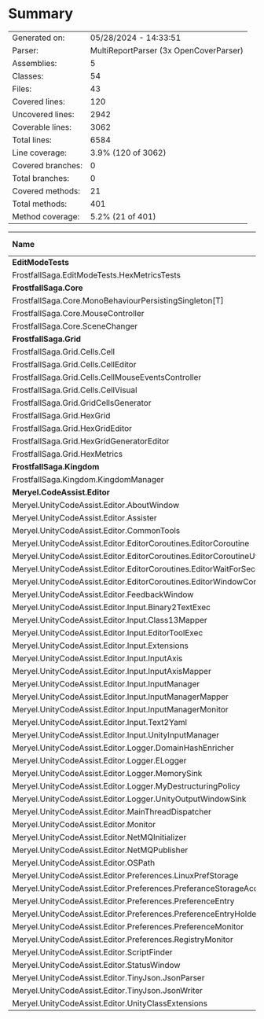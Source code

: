 ﻿# Summary
|||
|:---|:---|
| Generated on: | 05/28/2024 - 14:33:51 |
| Parser: | MultiReportParser (3x OpenCoverParser) |
| Assemblies: | 5 |
| Classes: | 54 |
| Files: | 43 |
| Covered lines: | 120 |
| Uncovered lines: | 2942 |
| Coverable lines: | 3062 |
| Total lines: | 6584 |
| Line coverage: | 3.9% (120 of 3062) |
| Covered branches: | 0 |
| Total branches: | 0 |
| Covered methods: | 21 |
| Total methods: | 401 |
| Method coverage: | 5.2% (21 of 401) |

|**Name**|**Covered**|**Uncovered**|**Coverable**|**Total**|**Line coverage**|**Covered**|**Total**|**Branch coverage**|**Covered**|**Total**|**Method coverage**|
|:---|---:|---:|---:|---:|---:|---:|---:|---:|---:|---:|---:|
|**EditModeTests**|**18**|**0**|**18**|**50**|**100%**|**0**|**0**|****|**3**|**3**|**100%**|
|FrostfallSaga.EditModeTests.HexMetricsTests|18|0|18|50|100%|0|0||3|3|100%|
|**FrostfallSaga.Core**|**0**|**99**|**99**|**188**|**0%**|**0**|**0**|****|**0**|**14**|**0%**|
|FrostfallSaga.Core.MonoBehaviourPersistingSingleton[T]|0|32|32|53|0%|0|0||0|5|0%|
|FrostfallSaga.Core.MouseController|0|64|64|122|0%|0|0||0|8|0%|
|FrostfallSaga.Core.SceneChanger|0|3|3|13|0%|0|0||0|1|0%|
|**FrostfallSaga.Grid**|**7**|**238**|**245**|**465**|**2.8%**|**0**|**0**|****|**3**|**55**|**5.4%**|
|FrostfallSaga.Grid.Cells.Cell|0|51|51|90|0%|0|0||0|16|0%|
|FrostfallSaga.Grid.Cells.CellEditor|0|8|8|21|0%|0|0||0|1|0%|
|FrostfallSaga.Grid.Cells.CellMouseEventsController|0|28|28|56|0%|0|0||0|5|0%|
|FrostfallSaga.Grid.Cells.CellVisual|0|10|10|40|0%|0|0||0|5|0%|
|FrostfallSaga.Grid.GridCellsGenerator|0|57|57|95|0%|0|0||0|7|0%|
|FrostfallSaga.Grid.HexGrid|0|21|21|41|0%|0|0||0|12|0%|
|FrostfallSaga.Grid.HexGridEditor|0|13|13|25|0%|0|0||0|1|0%|
|FrostfallSaga.Grid.HexGridGeneratorEditor|0|16|16|31|0%|0|0||0|1|0%|
|FrostfallSaga.Grid.HexMetrics|7|34|41|66|17%|0|0||3|7|42.8%|
|**FrostfallSaga.Kingdom**|**0**|**41**|**41**|**71**|**0%**|**0**|**0**|****|**0**|**5**|**0%**|
|FrostfallSaga.Kingdom.KingdomManager|0|41|41|71|0%|0|0||0|5|0%|
|**Meryel.CodeAssist.Editor**|**95**|**2564**|**2659**|**8980**|**3.5%**|**0**|**0**|****|**15**|**324**|**4.6%**|
|Meryel.UnityCodeAssist.Editor.AboutWindow|0|22|22|65|0%|0|0||0|3|0%|
|Meryel.UnityCodeAssist.Editor.Assister|0|45|45|263|0%|0|0||0|8|0%|
|Meryel.UnityCodeAssist.Editor.CommonTools|0|37|37|115|0%|0|0||0|5|0%|
|Meryel.UnityCodeAssist.Editor.EditorCoroutines.EditorCoroutine|0|85|85|157|0%|0|0||0|8|0%|
|Meryel.UnityCodeAssist.Editor.EditorCoroutines.EditorCoroutineUtility|0|13|13|128|0%|0|0||0|3|0%|
|Meryel.UnityCodeAssist.Editor.EditorCoroutines.EditorWaitForSeconds|0|5|5|49|0%|0|0||0|2|0%|
|Meryel.UnityCodeAssist.Editor.EditorCoroutines.EditorWindowCoroutineExtension|0|21|21|109|0%|0|0||0|2|0%|
|Meryel.UnityCodeAssist.Editor.FeedbackWindow|0|55|55|105|0%|0|0||0|3|0%|
|Meryel.UnityCodeAssist.Editor.Input.Binary2TextExec|0|15|15|141|0%|0|0||0|3|0%|
|Meryel.UnityCodeAssist.Editor.Input.Class13Mapper|0|1|1|405|0%|0|0||0|2|0%|
|Meryel.UnityCodeAssist.Editor.Input.EditorToolExec|0|32|32|141|0%|0|0||0|3|0%|
|Meryel.UnityCodeAssist.Editor.Input.Extensions|0|45|45|356|0%|0|0||0|2|0%|
|Meryel.UnityCodeAssist.Editor.Input.InputAxis|0|21|21|405|0%|0|0||0|18|0%|
|Meryel.UnityCodeAssist.Editor.Input.InputAxisMapper|0|16|16|405|0%|0|0||0|32|0%|
|Meryel.UnityCodeAssist.Editor.Input.InputManager|0|18|18|405|0%|0|0||0|8|0%|
|Meryel.UnityCodeAssist.Editor.Input.InputManagerMapper|0|4|4|405|0%|0|0||0|8|0%|
|Meryel.UnityCodeAssist.Editor.Input.InputManagerMonitor|0|35|35|146|0%|0|0||0|5|0%|
|Meryel.UnityCodeAssist.Editor.Input.Text2Yaml|0|115|115|210|0%|0|0||0|1|0%|
|Meryel.UnityCodeAssist.Editor.Input.UnityInputManager|0|151|151|405|0%|0|0||0|10|0%|
|Meryel.UnityCodeAssist.Editor.Logger.DomainHashEnricher|3|4|7|31|42.8%|0|0||1|2|50%|
|Meryel.UnityCodeAssist.Editor.Logger.ELogger|0|73|73|186|0%|0|0||0|17|0%|
|Meryel.UnityCodeAssist.Editor.Logger.MemorySink|7|70|77|131|9%|0|0||1|7|14.2%|
|Meryel.UnityCodeAssist.Editor.Logger.MyDestructuringPolicy|5|4|9|186|55.5%|0|0||1|1|100%|
|Meryel.UnityCodeAssist.Editor.Logger.UnityOutputWindowSink|0|15|15|47|0%|0|0||0|2|0%|
|Meryel.UnityCodeAssist.Editor.MainThreadDispatcher|3|8|11|35|27.2%|0|0||1|3|33.3%|
|Meryel.UnityCodeAssist.Editor.Monitor|23|122|145|256|15.8%|0|0||4|15|26.6%|
|Meryel.UnityCodeAssist.Editor.NetMQInitializer|0|43|43|95|0%|0|0||0|9|0%|
|Meryel.UnityCodeAssist.Editor.NetMQPublisher|19|358|377|792|5%|0|0||4|50|8%|
|Meryel.UnityCodeAssist.Editor.OSPath|0|23|23|115|0%|0|0||0|20|0%|
|Meryel.UnityCodeAssist.Editor.Preferences.LinuxPrefStorage|0|27|27|287|0%|0|0||0|6|0%|
|Meryel.UnityCodeAssist.Editor.Preferences.PreferanceStorageAccessor|0|23|23|287|0%|0|0||0|4|0%|
|Meryel.UnityCodeAssist.Editor.Preferences.PreferenceEntry|0|7|7|60|0%|0|0||0|1|0%|
|Meryel.UnityCodeAssist.Editor.Preferences.PreferenceEntryHolder|0|9|9|60|0%|0|0||0|2|0%|
|Meryel.UnityCodeAssist.Editor.Preferences.PreferenceMonitor|0|187|187|370|0%|0|0||0|15|0%|
|Meryel.UnityCodeAssist.Editor.Preferences.RegistryMonitor|0|138|138|339|0%|0|0||0|16|0%|
|Meryel.UnityCodeAssist.Editor.ScriptFinder|4|157|161|307|2.4%|0|0||1|5|20%|
|Meryel.UnityCodeAssist.Editor.StatusWindow|0|33|33|81|0%|0|0||0|3|0%|
|Meryel.UnityCodeAssist.Editor.TinyJson.JsonParser|0|255|255|376|0%|0|0||0|7|0%|
|Meryel.UnityCodeAssist.Editor.TinyJson.JsonWriter|31|125|156|202|19.8%|0|0||2|3|66.6%|
|Meryel.UnityCodeAssist.Editor.UnityClassExtensions|0|147|147|322|0%|0|0||0|10|0%|
